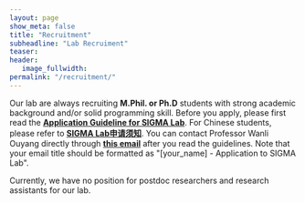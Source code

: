 ```yaml
---
layout: page
show_meta: false
title: "Recruitment"
subheadline: "Lab Recruiment"
teaser: 
header:
   image_fullwidth: 
permalink: "/recruitment/"
---
```


Our lab are always recruiting **M.Phil. or Ph.D** students with strong academic background and/or solid programming skill. Before you apply, please first read the [**Application Guideline for SIGMA Lab**](/guidelines/guideline_eng.pdf). For Chinese students, please refer to [**SIGMA Lab申请须知**](/guidelines/guideline_chinese.pdf). You can contact Professor Wanli Ouyang directly through [**this email**](mailto:wanli.ouyang@sydney.edu.au) after you read the guidelines. Note that your email title should be formatted as "[your_name] - Application to SIGMA Lab".

Currently, we have no position for postdoc researchers and research assistants for our lab.
